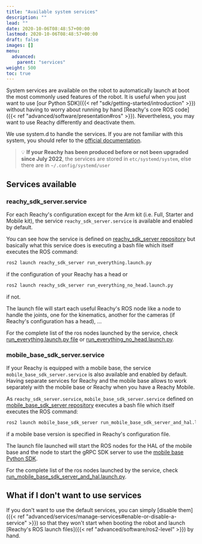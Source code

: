 ```yaml
---
title: "Available system services"
description: ""
lead: ""
date: 2020-10-06T08:48:57+00:00
lastmod: 2020-10-06T08:48:57+00:00
draft: false
images: []
menu:
  advanced:
    parent: "services"
weight: 500
toc: true
---
```


System services are available on the robot to automatically launch at boot the most commonly used features of the robot. It is useful when you just want to use [our Python SDK]({{< ref "sdk/getting-started/introduction" >}}) without having to worry about running by hand [Reachy's core ROS code]({{< ref "advanced/software/presentation#ros" >}}). Nevertheless, you may want to use Reachy differently and deactivate them.

We use system.d to handle the services. If you are not familiar with this system, you should refer to the [official documentation](https://www.freedesktop.org/wiki/Software/systemd/).

> :bulb: **If your Reachy has been produced before or not been upgraded since July 2022**, the services are stored in `etc/systemd/system`, else there are in `~/.config/systemd/user`

## Services available

### reachy_sdk_server.service

For each Reachy's configuration except for the Arm kit (i.e. Full, Starter and Mobile kit), the service `reachy_sdk_server.service` is available and enabled by default.

You can see how the service is defined on [reachy_sdk_server repository](https://github.com/pollen-robotics/reachy_sdk_serverblob/master/generate-service-file.bash) but basically what this service does is executing a bash file which itself executes the ROS command:

```bash
ros2 launch reachy_sdk_server run_everything.launch.py
```

if the configuration of your Reachy has a head or 

```bash
ros2 launch reachy_sdk_server run_everything_no_head.launch.py
```

if not.

The launch file will start each useful Reachy's ROS node like a node to handle the joints, one for the kinematics, another for the cameras (if Reachy's configuration has a head), ...

For the complete list of the ros nodes launched by the service, check [run_everything.launch.py file](https://github.com/pollen-robotics/reachy_sdk_server/blob/master/launch/run_everything.launch.py) or [run_everything_no_head.launch.py](https://github.com/pollen-robotics/reachy_sdk_server/blob/master/launch/run_everything_no_head.launch.py).

### mobile_base_sdk_server.service

If your Reachy is equipped with a mobile base, the service `mobile_base_sdk_server.service` is also available and enabled by default. Having separate services for Reachy and the mobile base allows to work separately with the mobile base or Reachy when you have a Reachy Mobile.

As `reachy_sdk_server.service`, `mobile_base_sdk_server.service` defined on [mobile_base_sdk_server repository](https://github.com/pollen-robotics/mobile_base_sdk_server/blob/main/genereate_service_file.bash) executes a bash file which itself executes the ROS command:

```bash
ros2 launch mobile_base_sdk_server run_mobile_base_sdk_server_and_hal.launch.py
```

if a mobile base version is specified in Reachy's configuration file.

The launch file launched will start the ROS nodes for the HAL of the mobile base and the node to start the gRPC SDK server to use the [mobile base Python SDK](https://github.com/pollen-robotics/mobile-base-sdk).

For the complete list of the ros nodes launched by the service, check [run_mobile_base_sdk_server_and_hal.launch.py](https://github.com/pollen-robotics/mobile_base_sdk_server/blob/main/launch/run_mobile_base_sdk_server_and_hal.launch.py).

## What if I don't want to use services
If you don't want to use the default services, you can simply [disable them]({{< ref "advanced/services/manage-services#enable-or-disable-a-service" >}}) so that they won't start when booting the robot and launch [Reachy's ROS launch files]({{< ref "advanced/software/ros2-level" >}}) by hand.

